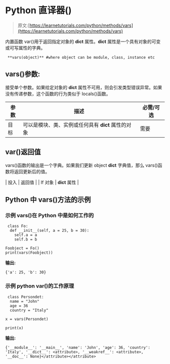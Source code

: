 # Python 直译器()

> 原文:[https://learnetutorials.com/python/methods/vars](https://learnetutorials.com/python/methods/vars)

内置函数 var()用于返回指定对象的 __dict__ 属性。__dict__ 属性是一个具有对象的可变或可写属性的字典。

```
 **vars(object)** #where object can be module, class, instance etc 

```

## vars()参数:

接受单个参数。如果给定对象的 __dict__ 属性不可用，则会引发类型错误异常。如果没有传递参数，这个函数的行为类似于 locals()函数。

| 参数 | 描述 | 必需/可选 |
| --- | --- | --- |
| 目标 | 可以是模块、类、实例或任何具有 __dict__ 属性的对象 | 需要 |

## var()返回值

vars()函数的输出是一个字典。如果我们更新 object __dict__ 字典值，那么 vars()函数将返回更新后的值。

| 投入 | 返回值 |
| If 对象 | __dict__ 属性 |

## Python 中 vars()方法的示例

### 示例 vars()在 Python 中是如何工作的

```
 class Fo:
  def __init__(self, a = 25, b = 30):
    self.a = a
    self.b = b

Foobject = Fo()
print(vars(Foobject)) 

```

**输出:**

```
{'a': 25, 'b': 30}
```

### 示例 python var()的工作原理

```
 class Persondet:
  name = "John"
  age = 36
  country = "Italy"

x = vars(Persondet)

print(x) 

```

**输出:**

```
{'__module__': '__main__', 'name': 'John', 'age': 36, 'country': 'Italy', '__dict__': <attribute>, '__weakref__': <attribute>, '__doc__': None}</attribute></attribute> 
```